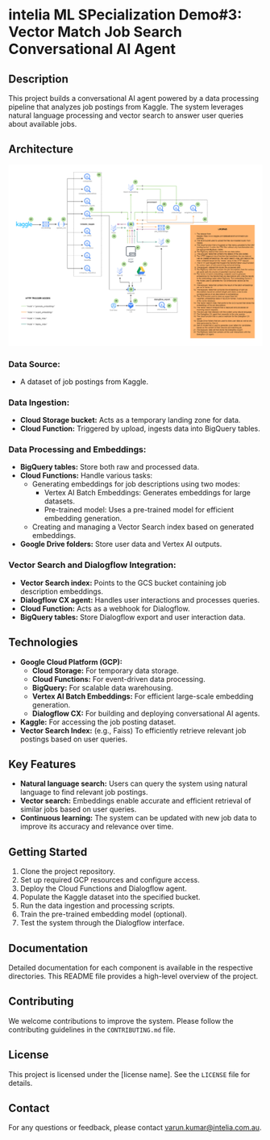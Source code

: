 # intelia ML SPecialization Demo#3: Vector Match Job Search Conversational AI Agent

## Description

This project builds a conversational AI agent powered by a data processing pipeline that analyzes job postings from Kaggle. The system leverages natural language processing and vector search to answer user queries about available jobs.

## Architecture
![System Architecture](architecture.png)
### Data Source:

- A dataset of job postings from Kaggle.

### Data Ingestion:

- **Cloud Storage bucket:** Acts as a temporary landing zone for data.
- **Cloud Function:** Triggered by upload, ingests data into BigQuery tables.

### Data Processing and Embeddings:

- **BigQuery tables:** Store both raw and processed data.
- **Cloud Functions:** Handle various tasks:
  - Generating embeddings for job descriptions using two modes:
    - Vertex AI Batch Embeddings: Generates embeddings for large datasets.
    - Pre-trained model: Uses a pre-trained model for efficient embedding generation.
  - Creating and managing a Vector Search index based on generated embeddings.
- **Google Drive folders:** Store user data and Vertex AI outputs.

### Vector Search and Dialogflow Integration:

- **Vector Search index:** Points to the GCS bucket containing job description embeddings.
- **Dialogflow CX agent:** Handles user interactions and processes queries.
- **Cloud Function:** Acts as a webhook for Dialogflow.
- **BigQuery tables:** Store Dialogflow export and user interaction data.

## Technologies

- **Google Cloud Platform (GCP):**
  - **Cloud Storage:** For temporary data storage.
  - **Cloud Functions:** For event-driven data processing.
  - **BigQuery:** For scalable data warehousing.
  - **Vertex AI Batch Embeddings:** For efficient large-scale embedding generation.
  - **Dialogflow CX:** For building and deploying conversational AI agents.
- **Kaggle:** For accessing the job posting dataset.
- **Vector Search Index:** (e.g., Faiss) To efficiently retrieve relevant job postings based on user queries.

## Key Features

- **Natural language search:** Users can query the system using natural language to find relevant job postings.
- **Vector search:** Embeddings enable accurate and efficient retrieval of similar jobs based on user queries.
- **Continuous learning:** The system can be updated with new job data to improve its accuracy and relevance over time.

## Getting Started

1. Clone the project repository.
2. Set up required GCP resources and configure access.
3. Deploy the Cloud Functions and Dialogflow agent.
4. Populate the Kaggle dataset into the specified bucket.
5. Run the data ingestion and processing scripts.
6. Train the pre-trained embedding model (optional).
7. Test the system through the Dialogflow interface.

## Documentation

Detailed documentation for each component is available in the respective directories. This README file provides a high-level overview of the project.

## Contributing

We welcome contributions to improve the system. Please follow the contributing guidelines in the `CONTRIBUTING.md` file.

## License

This project is licensed under the [license name]. See the `LICENSE` file for details.

## Contact

For any questions or feedback, please contact varun.kumar@intelia.com.au.